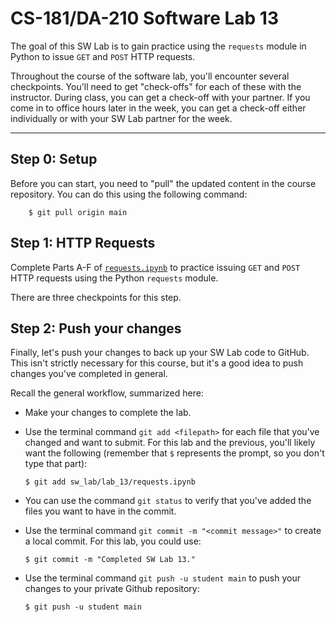 # CS-181/DA-210 Software Lab 13

The goal of this SW Lab is to gain practice using the `requests` module in Python to issue `GET` and `POST` HTTP requests.

Throughout the course of the software lab, you'll encounter several checkpoints.  You'll need to get "check-offs" for each of these with the instructor.  During class, you can get a check-off with your partner.  If you come in to office hours later in the week, you can get a check-off either individually or with your SW Lab partner for the week.

---

## Step 0: Setup

Before you can start, you need to "pull" the updated content in the course repository.  You can do this using the following command:

```
    $ git pull origin main
```

## Step 1: HTTP Requests

Complete Parts A-F of [`requests.ipynb`](requests.ipynb) to practice issuing `GET` and `POST` HTTP requests using the Python `requests` module.

There are three checkpoints for this step.

## Step 2: Push your changes

Finally, let's push your changes to back up your SW Lab code to GitHub.  This isn't strictly necessary for this course, but it's a good idea to push changes you've completed in general.

Recall the general workflow, summarized here:

- Make your changes to complete the lab.

- Use the terminal command `git add <filepath>` for each file that you've changed and want to submit.  For this lab and the previous, you'll likely want the following (remember that `$` represents the prompt, so you don't type that part):

    ```
    $ git add sw_lab/lab_13/requests.ipynb
    ```

- You can use the command `git status` to verify that you've added the files you want to have in the commit.

- Use the terminal command `git commit -m "<commit message>"` to create a local commit.  For this lab, you could use:

    ```
    $ git commit -m "Completed SW Lab 13."
    ```

- Use the terminal command `git push -u student main` to push your changes to your private Github repository:

    ```
    $ git push -u student main
    ```
